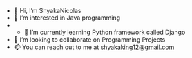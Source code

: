 - 👋 Hi, I’m ShyakaNicolas
- 👀 I’m interested in Java programming
- - 🌱 I’m currently learning Python framework called Django
- 💞️ I’m looking to collaborate on Programming Projects
- 📫 You can reach out to me at shyakaking12@gmail.com

<!---
ShyakaNicolas/ShyakaNicolas is a ✨ special ✨ repository because its `README.md` (this file) appears on your GitHub profile.
You can click the Preview link to take a look at your changes.
--->

